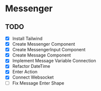 # Messenger

## TODO
-[x] Install Tailwind  
-[x] Create Messenger Component  
-[x] Create MessengerInput Component  
-[x] Create Message Component  
-[x] Implement Message Variable Connection  
-[x] Refactor DateTime  
-[x] Enter Action  
-[x] Connect Websocket  
-[ ] Fix Message Enter Shape